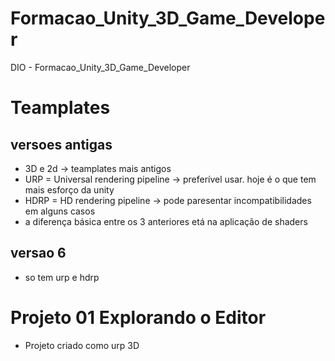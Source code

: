 # Formacao_Unity_3D_Game_Developer
DIO - Formacao_Unity_3D_Game_Developer

# Teamplates
## versoes antigas
- 3D e 2d -> teamplates mais antigos
- URP = Universal rendering pipeline -> preferível usar. hoje é o que tem mais esforço da unity
- HDRP =  HD rendering pipeline -> pode paresentar incompatibilidades em alguns casos
- a diferença básica entre os 3 anteriores etá na aplicação de shaders
## versao 6
- so tem urp e hdrp

# Projeto 01 Explorando o Editor
- Projeto criado como urp 3D
